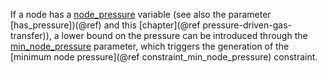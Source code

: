 If a node has a [node\_pressure](@ref) variable (see also the parameter [has\_pressure])(@ref) and this [chapter](@ref pressure-driven-gas-transfer)),
a lower bound on the pressure can be introduced through the [min\_node\_pressure](@ref) parameter, which triggers the generation of the [minimum node pressure](@ref constraint_min_node_pressure) constraint.
